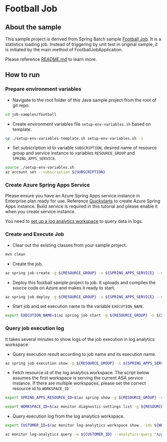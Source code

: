 # Football Job

## About the sample
This sample project is derived from Spring Batch sample [Football Job](https://raw.githubusercontent.com/spring-projects/spring-batch/main/spring-batch-samples/src/main/java/org/springframework/batch/samples/football/README.md). It is a statistics loading job. Instead of triggering by unit test in original sample, it is initiated by the main method of FootballJobApplication. 

Please reference [README.md](https://github.com/spring-projects/spring-batch/blob/main/spring-batch-samples/src/main/java/org/springframework/batch/samples/football/README.md) to learn more.


## How to run

### Prepare environment variables
* Navigate to the root folder of this Java sample project from the root of git repo.
```bash
cd job-samples/football
```
* Create environment variables file `setup-env-variables.sh` based on template. 
```bash
cp ./setup-env-variables-template.sh setup-env-variables.sh -i
```

* Set subscription id to variable `SUBSCRIPTION`, desired name of resource group and service instance to variables `RESOURCE_GROUP` and `SPRING_APPS_SERVICE`.
```bash
source ./setup-env-variables.sh
az account set --subscription ${SUBSCRIPTION}
```

### Create Azure Spring Apps Service

Please ensure you have an Azure Spring Apps service instance in Enterprise plan ready for use. Reference [Quickstarts](https://learn.microsoft.com/azure/spring-apps/enterprise/quickstart-deploy-web-app?pivots=sc-enterprise&tabs=Azure-portal%2CAzure-portal-ent) to create Azure Spring Apps instance. Build service is required in this tutorial and please enable it when you create service instance. 

You need to [set up a log analytics workspace](https://learn.microsoft.com/azure/spring-apps/basic-standard/quickstart-setup-log-analytics) to query data in logs.

### Create and Execute Job

* Clear out the existing classes from your sample project.
```bash
mvn clean
```

* Create the job.
```bash
az spring job create -g ${RESOURCE_GROUP} -s ${SPRING_APPS_SERVICE} --name football
```

* Deploy this football sample project to job. It uploads and compiles the source code on Azure and makes it ready to start. 
```bash
az spring job deploy -g ${RESOURCE_GROUP} -s ${SPRING_APPS_SERVICE} --name football --source-path . --build-env BP_JVM_VERSION=17.*
```

* Start job and set execution name to the variable `EXECUTION_NAME`.
```bash
export EXECUTION_NAME=$(az spring job start -g ${RESOURCE_GROUP} -s ${SPRING_APPS_SERVICE} --name football --query name -o tsv)
```

### Query job execution log

It takes several minutes to show logs of the job execution in log analytics workspace.

* Query execution result according to job name and its execution name.
```bash
az spring job execution show -g ${RESOURCE_GROUP} -s ${SPRING_APPS_SERVICE} --job-name football --job-execution-name ${EXECUTION_NAME}
```

* Fetch resource id of the log analytics workspace. The script below assumes the first workspace is serving the current ASA service instance. If there are multiple workspaces, please set the correct resource id to `WORKSPACE_ID`
```bash
export SPRING_APPS_RESOURCE_ID=$(az spring show -g ${RESOURCE_GROUP} -n ${SPRING_APPS_SERVICE} --query id -o tsv)

export WORKSPACE_ID=$(az monitor diagnostic-settings list -g ${RESOURCE_GROUP} --resource ${SPRING_APPS_SERVICE} --resource-type Microsoft.AppPlatform/Spring --query '[0].workspaceId' -o tsv)
```

* Query execution log from the log analytics workspace.
```bash
export CUSTOMER_ID=$(az monitor log-analytics workspace show --ids ${WORKSPACE_ID} --query customerId -o tsv)

az monitor log-analytics query -w ${CUSTOMER_ID} --analytics-query "AppPlatformLogsforSpring | where AppName == '${EXECUTION_NAME}' | order by TimeGenerated asc" --query '[].{Time:TimeGenerated, Log:Log}' --output table
```

